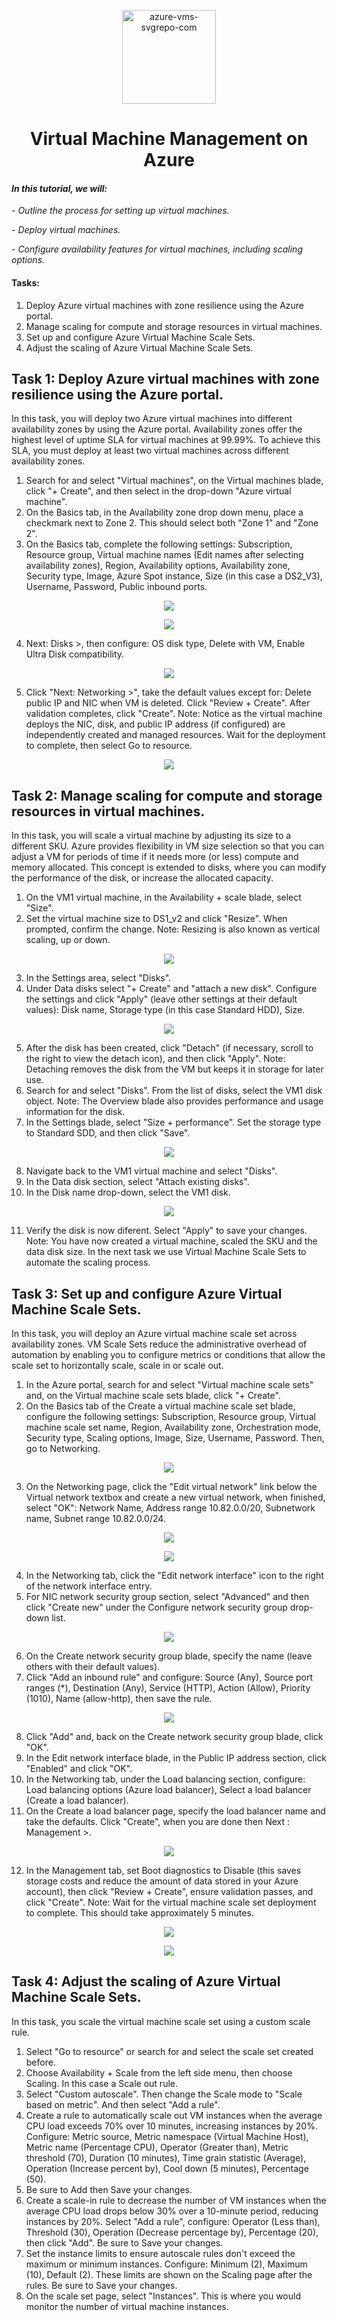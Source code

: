 <p align="center">
  <img src="https://github.com/user-attachments/assets/3e7c5a02-1ae5-4b1c-8106-55172f3e581c" alt="azure-vms-svgrepo-com" width="150" height="auto">
  <h1 align="center">Virtual Machine Management on Azure</h1>
</p>

#### *In this tutorial, we will:*
*- Outline the process for setting up virtual machines.*

*- Deploy virtual machines.*

*- Configure availability features for virtual machines, including scaling options.*

#### Tasks:
 1. Deploy Azure virtual machines with zone resilience using the Azure portal.
 2. Manage scaling for compute and storage resources in virtual machines.
 3. Set up and configure Azure Virtual Machine Scale Sets.
 4. Adjust the scaling of Azure Virtual Machine Scale Sets.

## Task 1: Deploy Azure virtual machines with zone resilience using the Azure portal.

In this task, you will deploy two Azure virtual machines into different availability zones by using the Azure portal. Availability zones offer the highest level of uptime SLA for virtual machines at 99.99%. To achieve this SLA, you must deploy at least two virtual machines across different availability zones.

1.	Search for and select "Virtual machines", on the Virtual machines blade, click "+ Create", and then select in the drop-down "Azure virtual machine".
2.	On the Basics tab, in the Availability zone drop down menu, place a checkmark next to Zone 2. This should select both "Zone 1" and "Zone 2".
3.	On the Basics tab, complete the following settings: Subscription, Resource group, Virtual machine names (Edit names after selecting availability zones), Region, Availability options, Availability zone, Security type, Image, Azure Spot instance, Size (in this case a DS2_V3), Username, Password, Public inbound ports.

<p align="center">
  <img src="https://github.com/user-attachments/assets/2089e15b-d2b1-4ea7-8dd0-e06eab8d7706">
</p>

<p align="center">
  <img src="https://github.com/user-attachments/assets/36df23cf-a1be-4678-afeb-e77abea961bf">
</p>

4.   Next: Disks >, then configure: OS disk type, Delete with VM, Enable Ultra Disk compatibility.

<p align="center">
  <img src="https://github.com/user-attachments/assets/9e7eee22-a076-47f2-8f7b-7ab0e229dd24">
</p>

5.  Click "Next: Networking >", take the default values except for: Delete public IP and NIC when VM is deleted. Click "Review + Create". After validation completes, click "Create". Note: Notice as the virtual machine deploys the NIC, disk, and public IP address (if configured) are independently created and managed resources. Wait for the deployment to complete, then select Go to resource.

<p align="center">
  <img src="https://github.com/user-attachments/assets/0bf9762b-eef9-441a-beb9-33fc1d657b83">
</p>

## Task 2: Manage scaling for compute and storage resources in virtual machines.

In this task, you will scale a virtual machine by adjusting its size to a different SKU. Azure provides flexibility in VM size selection so that you can adjust a VM for periods of time if it needs more (or less) compute and memory allocated. This concept is extended to disks, where you can modify the performance of the disk, or increase the allocated capacity.

1. On the VM1 virtual machine, in the Availability + scale blade, select "Size".
2. Set the virtual machine size to DS1_v2 and click "Resize". When prompted, confirm the change. Note: Resizing is also known as vertical scaling, up or down.

<p align="center">
  <img src="https://github.com/user-attachments/assets/2e37a8e3-453b-4bf8-ba77-a2a91014d844">
</p>

3. In the Settings area, select "Disks".
4.	Under Data disks select "+ Create" and "attach a new disk". Configure the settings and click "Apply" (leave other settings at their default values): Disk name, Storage type (in this case Standard HDD), Size.

<p align="center">
  <img src="https://github.com/user-attachments/assets/910cf399-5b64-4f33-9aeb-e8893dda9de0">
</p>

5.	After the disk has been created, click "Detach" (if necessary, scroll to the right to view the detach icon), and then click "Apply". Note: Detaching removes the disk from the VM but keeps it in storage for later use.
6.	Search for and select "Disks". From the list of disks, select the VM1 disk object. Note: The Overview blade also provides performance and usage information for the disk.
7.	In the Settings blade, select "Size + performance". Set the storage type to Standard SDD, and then click "Save".

<p align="center">
  <img src="https://github.com/user-attachments/assets/31b00845-9db5-4f4f-b45d-efd196c5f8f7">
</p>

8.	Navigate back to the VM1 virtual machine and select "Disks".
9.	In the Data disk section, select "Attach existing disks".
10.	In the Disk name drop-down, select the VM1 disk.

<p align="center">
  <img src="https://github.com/user-attachments/assets/f1fcfc78-9ff8-4c0a-ba25-bdc454d12ade">
</p>

11.	Verify the disk is now diferent. Select "Apply" to save your changes. Note: You have now created a virtual machine, scaled the SKU and the data disk size. In the next task we use Virtual Machine Scale Sets to automate the scaling process.

## Task 3: Set up and configure Azure Virtual Machine Scale Sets.

In this task, you will deploy an Azure virtual machine scale set across availability zones. VM Scale Sets reduce the administrative overhead of automation by enabling you to configure metrics or conditions that allow the scale set to horizontally scale, scale in or scale out.

 1. In the Azure portal, search for and select "Virtual machine scale sets" and, on the Virtual machine scale sets blade, click "+ Create".
 2. On the Basics tab of the Create a virtual machine scale set blade, configure the following settings: Subscription, Resource group, Virtual machine scale set name, Region, Availability zone, Orchestration mode, Security type, Scaling options, Image, Size, Username, Password. Then, go to Networking.
 
 <p align="center">
  <img src="https://github.com/user-attachments/assets/9ba5f87e-06f1-41d9-8e58-7298bad1ede8">
</p>

 3. On the Networking page, click the "Edit virtual network" link below the Virtual network textbox and create a new virtual network, when finished, select "OK": Network Name, Address range	10.82.0.0/20, Subnetwork name, Subnet range	10.82.0.0/24.

 <p align="center">
  <img src="https://github.com/user-attachments/assets/07655f4c-3c00-4960-ba6a-cfba3914ed43">
</p>

  <p align="center">
  <img src="https://github.com/user-attachments/assets/abe24ea9-a842-4445-96cb-c6e12774f218">
</p>
 
 4. In the Networking tab, click the "Edit network interface" icon to the right of the network interface entry.
 5. For NIC network security group section, select "Advanced" and then click "Create new" under the Configure network security group drop-down list.

  <p align="center">
  <img src="https://github.com/user-attachments/assets/7b68c08e-aad1-4702-82dd-0563f03e8120">
</p>

 6. On the Create network security group blade, specify the name (leave others with their default values).
 7. Click "Add an inbound rule" and configure: Source (Any), Source port ranges (*), Destination (Any), Service (HTTP), Action (Allow), Priority (1010), Name (allow-http), then save the rule.

<p align="center">
<img src="https://github.com/user-attachments/assets/97806a72-e444-4796-98d6-fae8be17016c">
</p>
 
 8. Click "Add" and, back on the Create network security group blade, click "OK".
 9. In the Edit network interface blade, in the Public IP address section, click "Enabled" and click "OK".
 10. In the Networking tab, under the Load balancing section, configure: Load balancing options (Azure load balancer), Select a load balancer (Create a load balancer).
 11. On the Create a load balancer page, specify the load balancer name and take the defaults. Click "Create", when you are done then Next : Management >.

<p align="center">
<img src="https://github.com/user-attachments/assets/3b0ea859-0477-4867-9d3d-0cb1bd5a24f0">
</p>
 
 12. In the Management tab, set Boot diagnostics to Disable (this saves storage costs and reduce the amount of data stored in your Azure account), then click "Review + Create", ensure validation passes, and click "Create". Note: Wait for the virtual machine scale set deployment to complete. This should take approximately 5 minutes.

<p align="center">
<img src="https://github.com/user-attachments/assets/67c2b9e1-5e0c-4725-bf69-bce39306acae">
</p>

<p align="center">
<img src="https://github.com/user-attachments/assets/28efbc7f-7dfa-47eb-aa05-030e643c509e">
</p>

## Task 4: Adjust the scaling of Azure Virtual Machine Scale Sets.

In this task, you scale the virtual machine scale set using a custom scale rule.

1.	Select "Go to resource" or search for and select the scale set created before.
2.	Choose Availability + Scale from the left side menu, then choose Scaling. In this case a Scale out rule.
3.	Select "Custom autoscale". Then change the Scale mode to "Scale based on metric". And then select "Add a rule".
4.	Create a rule to automatically scale out VM instances when the average CPU load exceeds 70% over 10 minutes, increasing instances by 20%. Configure: Metric source, Metric namespace (Virtual Machine Host), Metric name (Percentage CPU), Operator (Greater than), Metric threshold (70), Duration (10 minutes), Time grain statistic (Average), Operation (Increase percent by), Cool down (5 minutes), Percentage (50).
5.	Be sure to Add then Save your changes.
6.	Create a scale-in rule to decrease the number of VM instances when the average CPU load drops below 30% over a 10-minute period, reducing instances by 20%. Select "Add a rule", configure: Operator (Less than), Threshold (30), Operation (Decrease percentage by), Percentage (20), then click "Add". Be sure to Save your changes.
7.	Set the instance limits to ensure autoscale rules don't exceed the maximum or minimum instances. Configure: Minimum (2), Maximum (10), Default (2). These limits are shown on the Scaling page after the rules. Be sure to Save your changes.
8.	On the scale set page, select "Instances". This is where you would monitor the number of virtual machine instances.













